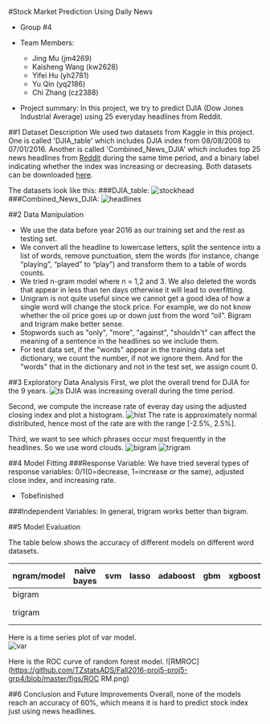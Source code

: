 #Stock Market Prediction Using Daily News
+ Group #4
+ Team Members:
  + Jing Mu (jm4269)
  + Kaisheng Wang (kw2628)
  + Yifei Hu (yh2781)
  + Yu Qin (yq2186)
  + Chi Zhang (cz2388)
  
+ Project summary: In this project, we try to predict DJIA (Dow Jones Industrial Average) using 25 everyday headlines from Reddit.

##1 Dataset Description
We used two datasets from Kaggle in this project. One is called 'DJIA_table' which includes DJIA index from 08/08/2008 to 07/01/2016. Another is called 'Combined_News_DJIA' which includes top 25 news headlines from [Reddit](https://www.reddit.com/r/worldnews/) during the same time period, and a binary label indicating whether the index was increasing or decreasing. Both datasets can be downloaded [here](https://www.kaggle.com/aaron7sun/stocknews/downloads/stocknews.zip).

The datasets look like this:
###DJIA_table:
![stockhead](https://github.com/TZstatsADS/Fall2016-proj5-proj5-grp4/blob/master/figs/stockhead.png)
###Combined_News_DJIA:
![headlines](https://github.com/TZstatsADS/Fall2016-proj5-proj5-grp4/blob/master/figs/headlines.png)

##2 Data Manipulation
+ We use the data before year 2016 as our training set and the rest as testing set.  
+ We convert all the headline to lowercase letters, split the sentence into a list of words, remove punctuation, stem the words (for instance, change “playing”, “played” to “play”) and transform them to a table of words counts.  
+ We tried n-gram model where n = 1,2 and 3. We also deleted the words that appear in less than ten days otherwise it will lead to overfitting.  
+ Unigram is not quite useful since we cannot get a good idea of how a single word will change the stock price. For example, we do not know whether the oil price goes up or down just from the word “oil”. Bigram and trigram make better sense.  
+ Stopwords such as "only", "more", "against", "shouldn't" can affect the meaning of a sentence in the headlines so we include them.  
+ For test data set, if the "words" appear in the training data set dictionary, we count the number, if not we ignore them. And for the "words" that in the dictionary and not in the test set, we assign count 0.

##3 Exploratory Data Analysis
First, we plot the overall trend for DJIA for the 9 years.
![ts](https://github.com/TZstatsADS/Fall2016-proj5-proj5-grp4/blob/master/figs/ts1.png)
DJIA was increasing overall during the time period.

Second, we compute the increase rate of everay day using the adjusted closing index and plot a histogram.
![hist](https://github.com/TZstatsADS/Fall2016-proj5-proj5-grp4/blob/master/figs/hist1.png)
The rate is approximately normal distributed, hence most of the rate are with the range [-2.5%, 2.5%].

Third, we want to see which phrases occur most frequently in the headlines. So we use word clouds.
![bigram](https://github.com/TZstatsADS/Fall2016-proj5-proj5-grp4/blob/master/figs/wc2.png)
![trigram](https://github.com/TZstatsADS/Fall2016-proj5-proj5-grp4/blob/master/figs/wc3.png)

##4 Model Fitting
###Response Variable:
We have tried several types of response variables: 0/1(0=decrease, 1=increase or the same), adjusted close index, and increasing rate.  
+ Tobefinished

###Independent Variables:
In general, trigram works better than bigram.

##5 Model Evaluation

The table below shows the accuracy of different models on different word datasets.  

ngram/model | naive bayes |  svm  | lasso | adaboost |  gbm  | xgboost | random forest |  var  
------------|-------------|-------|-------|----------|-------|---------|---------------|------ 
bigram      |             |       |       |          |       |         |               |  48%
trigram     |             |       |       |          |       |         |               | **57.6%**

Here is a time series plot of var model.  
![var](https://github.com/TZstatsADS/Fall2016-proj5-proj5-grp4/blob/master/figs/VAR_3_gram.png)

Here is the ROC curve of random forest model.
![RMROC](https://github.com/TZstatsADS/Fall2016-proj5-proj5-grp4/blob/master/figs/ROC RM.png)

##6 Conclusion and Future Improvements
Overall, none of the models reach an accuracy of 60%, which means it is hard to predict stock index just using news headlines. 
